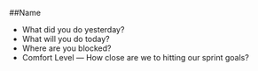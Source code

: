   
##Name
 - What did you do yesterday?
 - What will you do today?
 - Where are you blocked?
 - Comfort Level — How close are we to hitting our sprint goals?
